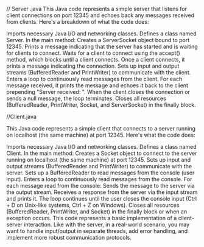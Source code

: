 // Server .java
This Java code represents a simple server that listens for client connections on port 12345 and echoes back any messages received from clients. Here's a breakdown of what the code does:

Imports necessary Java I/O and networking classes.
Defines a class named Server.
In the main method:
Creates a ServerSocket object bound to port 12345.
Prints a message indicating that the server has started and is waiting for clients to connect.
Waits for a client to connect using the accept() method, which blocks until a client connects.
Once a client connects, it prints a message indicating the connection.
Sets up input and output streams (BufferedReader and PrintWriter) to communicate with the client.
Enters a loop to continuously read messages from the client.
For each message received, it prints the message and echoes it back to the client prepending "Server received: ".
When the client closes the connection or sends a null message, the loop terminates.
Closes all resources (BufferedReader, PrintWriter, Socket, and ServerSocket) in the finally block.

//Client.java

This Java code represents a simple client that connects to a server running on localhost (the same machine) at port 12345. Here's what the code does:

Imports necessary Java I/O and networking classes.
Defines a class named Client.
In the main method:
Creates a Socket object to connect to the server running on localhost (the same machine) at port 12345.
Sets up input and output streams (BufferedReader and PrintWriter) to communicate with the server.
Sets up a BufferedReader to read messages from the console (user input).
Enters a loop to continuously read messages from the console.
For each message read from the console:
Sends the message to the server via the output stream.
Receives a response from the server via the input stream and prints it.
The loop continues until the user closes the console input (Ctrl + D on Unix-like systems, Ctrl + Z on Windows).
Closes all resources (BufferedReader, PrintWriter, and Socket) in the finally block or when an exception occurs.
This code represents a basic implementation of a client-server interaction. Like with the server, in a real-world scenario, you may want to handle input/output in separate threads, add error handling, and implement more robust communication protocols.





